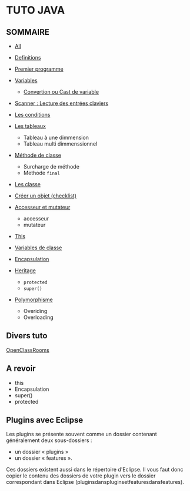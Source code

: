 # TUTO JAVA 

## **SOMMAIRE** 

* [All](https://gregstone.github.io/all)

* [Definitions](https://gregstone.github.io/definition)
* [Premier programme](https://gregstone.github.io/premier)
* [Variables](https://gregstone.github.io/variable)
  * [Convertion ou Cast de variable](https://gregstone.github.io/cast)
* [Scanner : Lecture des entrées claviers](https://gregstone.github.io/scanner)
* [Les conditions](https://gregstone.github.io/conditions)
* [Les tableaux](https://gregstone.github.io/tableau)
  * Tableau à une dimmension
  * Tableau multi dimmenssionnel
* [Méthode de classe](https://gregstone.github.io/methode)
  * Surcharge de méthode
  * Methode `final`
* [Les classe](https://gregstone.github.io/classe) 
* [Créer un objet (checklist)](https://gregstone.github.io/createobject)
* [Accesseur et mutateur](https://gregstone.github.io/accesseurmutateur)
  * accesseur
  * mutateur
* [This](https://gregstone.github.io/this)
* [Variables de classe](https://gregstone.github.io/variabledeclasse)
* [Encapsulation](https://gregstone.github.io/encapsulation)
* [Heritage](https://gregstone.github.io/heritage)
  * `protected`
  * `super()`
* [Polymorphisme](https://gregstone.github.io/polymorphisme)
  * Overiding
  * Overloading


## Divers tuto 

[OpenClassRooms](https://openclassrooms.com/courses/apprenez-a-programmer-en-java/installer-les-outils-de-developpement)

## A revoir 
* this 
* Encapsulation
* super()
* protected

## Plugins avec Eclipse

Les plugins se présente souvent comme un dossier contenant généralement deux sous-dossiers : 
* un dossier « plugins »
* un dossier « features ». 


Ces dossiers existent aussi dans le répertoire d'Eclipse. Il vous faut donc copier le contenu des dossiers de votre plugin vers le dossier correspondant dans Eclipse (pluginsdanspluginsetfeaturesdansfeatures).
